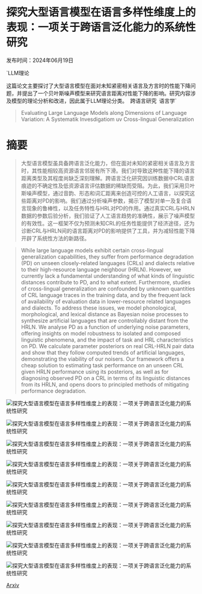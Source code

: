 # 探究大型语言模型在语言多样性维度上的表现：一项关于跨语言泛化能力的系统性研究

发布时间：2024年06月19日

`LLM理论

这篇论文主要探讨了大型语言模型在面对未知紧密相关语言及方言时的性能下降问题，并提出了一个贝叶斯噪声模型来研究语言距离对性能下降的影响。研究内容涉及模型的理论分析和改进，因此属于LLM理论分类。` `跨语言研究` `语言学`

> Evaluating Large Language Models along Dimensions of Language Variation: A Systematik Invesdigatiom uv Cross-lingual Generalization

# 摘要

> 大型语言模型虽具备跨语言泛化能力，但在面对未知的紧密相关语言及方言时，其性能相较高资源语言邻居有所下滑。我们对导致这种性能下降的语言距离类型及其程度尚缺乏深刻理解。跨语言泛化研究因训练数据中CRL语言痕迹的不确定性及低资源语言评估数据的稀缺而受阻。为此，我们采用贝叶斯噪声模型，通过音韵、形态和词汇距离来创造可控的人工语言，以探究这些距离对PD的影响。我们通过分析噪声参数，揭示了模型对单一及复合语言现象的鲁棒性，以及任务特性与HRL对PD的作用。通过真实CRL与HRLN数据的参数后验分析，我们验证了人工语言趋势的准确性，展示了噪声模型的有效性。这一框架不仅为预测未知CRL的任务性能提供了经济途径，还为诊断CRL与HRLN间的语言距离对PD的影响提供了工具，并为减轻性能下降开辟了系统性方法的新路径。

> While large language models exhibit certain cross-lingual generalization capabilities, they suffer from performance degradation (PD) on unseen closely-related languages (CRLs) and dialects relative to their high-resource language neighbour (HRLN). However, we currently lack a fundamental understanding of what kinds of linguistic distances contribute to PD, and to what extent. Furthermore, studies of cross-lingual generalization are confounded by unknown quantities of CRL language traces in the training data, and by the frequent lack of availability of evaluation data in lower-resource related languages and dialects. To address these issues, we model phonological, morphological, and lexical distance as Bayesian noise processes to synthesize artificial languages that are controllably distant from the HRLN. We analyse PD as a function of underlying noise parameters, offering insights on model robustness to isolated and composed linguistic phenomena, and the impact of task and HRL characteristics on PD. We calculate parameter posteriors on real CRL-HRLN pair data and show that they follow computed trends of artificial languages, demonstrating the viability of our noisers. Our framework offers a cheap solution to estimating task performance on an unseen CRL given HRLN performance using its posteriors, as well as for diagnosing observed PD on a CRL in terms of its linguistic distances from its HRLN, and opens doors to principled methods of mitigating performance degradation.

![探究大型语言模型在语言多样性维度上的表现：一项关于跨语言泛化能力的系统性研究](../../../paper_images/2406.13718/intro_figure.png)

![探究大型语言模型在语言多样性维度上的表现：一项关于跨语言泛化能力的系统性研究](../../../paper_images/2406.13718/x2.png)

![探究大型语言模型在语言多样性维度上的表现：一项关于跨语言泛化能力的系统性研究](../../../paper_images/2406.13718/x3.png)

![探究大型语言模型在语言多样性维度上的表现：一项关于跨语言泛化能力的系统性研究](../../../paper_images/2406.13718/x4.png)

![探究大型语言模型在语言多样性维度上的表现：一项关于跨语言泛化能力的系统性研究](../../../paper_images/2406.13718/x5.png)

![探究大型语言模型在语言多样性维度上的表现：一项关于跨语言泛化能力的系统性研究](../../../paper_images/2406.13718/ipa_table1.png)

![探究大型语言模型在语言多样性维度上的表现：一项关于跨语言泛化能力的系统性研究](../../../paper_images/2406.13718/ipa_table2.png)

![探究大型语言模型在语言多样性维度上的表现：一项关于跨语言泛化能力的系统性研究](../../../paper_images/2406.13718/x7.png)

![探究大型语言模型在语言多样性维度上的表现：一项关于跨语言泛化能力的系统性研究](../../../paper_images/2406.13718/x8.png)

[Arxiv](https://arxiv.org/abs/2406.13718)